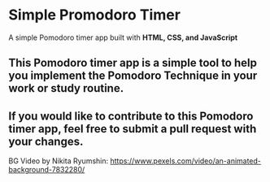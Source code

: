 # Simple Promodoro Timer
A simple Pomodoro timer app built with **HTML, CSS, and JavaScript**

This Pomodoro timer app is a simple tool to help you implement the Pomodoro Technique in your work or study routine.
---
If you would like to contribute to this Pomodoro timer app, feel free to submit a pull request with your changes. 
---

BG Video by Nikita Ryumshin: https://www.pexels.com/video/an-animated-background-7832280/
